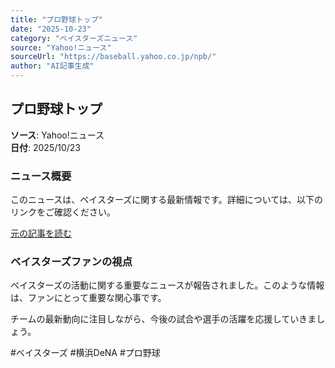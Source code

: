 ```yaml
---
title: "プロ野球トップ"
date: "2025-10-23"
category: "ベイスターズニュース"
source: "Yahoo!ニュース"
sourceUrl: "https://baseball.yahoo.co.jp/npb/"
author: "AI記事生成"
---
```


## プロ野球トップ

**ソース**: Yahoo!ニュース  
**日付**: 2025/10/23

### ニュース概要

このニュースは、ベイスターズに関する最新情報です。詳細については、以下のリンクをご確認ください。

[元の記事を読む](https://baseball.yahoo.co.jp/npb/)

### ベイスターズファンの視点

ベイスターズの活動に関する重要なニュースが報告されました。このような情報は、ファンにとって重要な関心事です。

チームの最新動向に注目しながら、今後の試合や選手の活躍を応援していきましょう。

#ベイスターズ #横浜DeNA #プロ野球